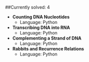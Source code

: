 ##Currently solved: 4

* __Counting DNA Nucleotides__
    * Language: Python
* __Transcribing DNA into RNA__	
    * Language: Python
* __Complementing a Strand of DNA__
    * Language: Python
* __Rabbits and Recurrence Relations__
    * Language: Python